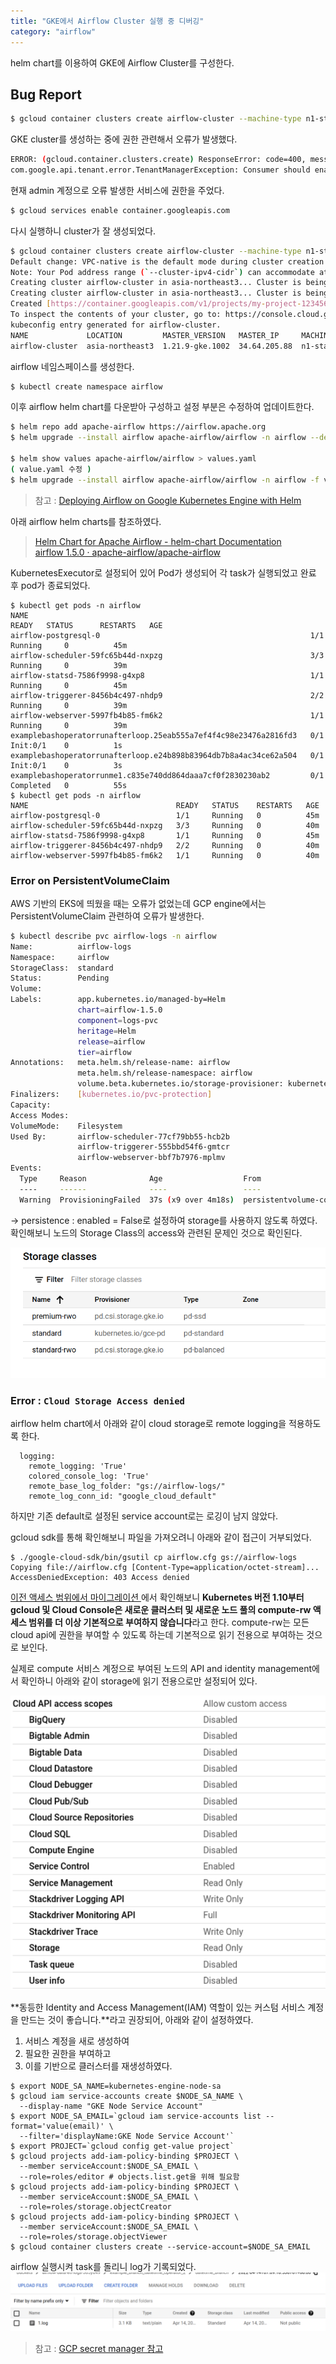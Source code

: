 ```yaml
---
title: "GKE에서 Airflow Cluster 실행 중 디버깅"
category: "airflow"
---
```


helm chart를 이용하여 GKE에 Airflow Cluster를 구성한다. 

## Bug Report
```bash
$ gcloud container clusters create airflow-cluster --machine-type n1-standard-4 --num-nodes 2 --region "asia-northeast3"
```

GKE cluster를 생성하는 중에 권한 관련해서 오류가 발생했다.

```bash
ERROR: (gcloud.container.clusters.create) ResponseError: code=400, message=Failed precondition when calling the ServiceConsumerManager: tenantmanager::185014: Consumer 706614987791 should enable service:container.googleapis.com before generating a service account.
com.google.api.tenant.error.TenantManagerException: Consumer should enable service:container.googleapis.com before generating a service account
```

현재 admin 계정으로 오류 발생한 서비스에 권한을 주었다.

```bash
$ gcloud services enable container.googleapis.com
```

다시 실행하니 cluster가 잘 생성되었다.

```bash
$ gcloud container clusters create airflow-cluster --machine-type n1-standard-4 --num-nodes 2 --region "asia-northeast3"
Default change: VPC-native is the default mode during cluster creation for versions greater than 1.21.0-gke.1500. To create advanced routes based clusters, please pass the `--no-enable-ip-alias` flag
Note: Your Pod address range (`--cluster-ipv4-cidr`) can accommodate at most 1008 node(s).
Creating cluster airflow-cluster in asia-northeast3... Cluster is being health-checked...⠏                                                                            
Creating cluster airflow-cluster in asia-northeast3... Cluster is being health-checked (master is healthy)...done.                                                    
Created [https://container.googleapis.com/v1/projects/my-project-123456/zones/asia-northeast3/clusters/airflow-cluster].
To inspect the contents of your cluster, go to: https://console.cloud.google.com/kubernetes/workload_/gcloud/asia-northeast3/airflow-cluster?project=my-project-123456
kubeconfig entry generated for airflow-cluster.
NAME             LOCATION         MASTER_VERSION   MASTER_IP     MACHINE_TYPE   NODE_VERSION     NUM_NODES  STATUS
airflow-cluster  asia-northeast3  1.21.9-gke.1002  34.64.205.88  n1-standard-4  1.21.9-gke.1002  6          RUNNING
```

airflow 네임스페이스를 생성한다.

```bash
$ kubectl create namespace airflow
```

이후 airflow helm chart를 다운받아 구성하고 설정 부분은 수정하여 업데이트한다.

```bash
$ helm repo add apache-airflow https://airflow.apache.org
$ helm upgrade --install airflow apache-airflow/airflow -n airflow --debug

$ helm show values apache-airflow/airflow > values.yaml
( value.yaml 수정 )
$ helm upgrade --install airflow apache-airflow/airflow -n airflow -f values.yaml --debug
```

> 참고 : [Deploying Airflow on Google Kubernetes Engine with Helm](https://towardsdatascience.com/deploying-airflow-on-google-kubernetes-engine-with-helm-28c3d9f7a26b)

아래 airflow helm charts를 참조하였다.

> [Helm Chart for Apache Airflow - helm-chart Documentation](https://airflow.apache.org/docs/helm-chart/stable/index.html)  
[airflow 1.5.0 · apache-airflow/apache-airflow](https://artifacthub.io/packages/helm/apache-airflow/airflow)

KubernetesExecutor로 설정되어 있어 Pod가 생성되어 각 task가 실행되었고 완료 후 pod가 종료되었다.

```console
$ kubectl get pods -n airflow
NAME                                                               READY   STATUS      RESTARTS   AGE
airflow-postgresql-0                                               1/1     Running     0          45m
airflow-scheduler-59fc65b44d-nxpzg                                 3/3     Running     0          39m
airflow-statsd-7586f9998-g4xp8                                     1/1     Running     0          45m
airflow-triggerer-8456b4c497-nhdp9                                 2/2     Running     0          39m
airflow-webserver-5997fb4b85-fm6k2                                 1/1     Running     0          39m
examplebashoperatorrunafterloop.25eab555a7ef4f4c98e23476a2816fd3   0/1     Init:0/1    0          1s
examplebashoperatorrunafterloop.e24b898b83964db7b8a4ac34ce62a504   0/1     Init:0/1    0          3s
examplebashoperatorrunme1.c835e740dd864daaa7cf0f2830230ab2         0/1     Completed   0          55s
$ kubectl get pods -n airflow
NAME                                 READY   STATUS    RESTARTS   AGE
airflow-postgresql-0                 1/1     Running   0          45m
airflow-scheduler-59fc65b44d-nxpzg   3/3     Running   0          40m
airflow-statsd-7586f9998-g4xp8       1/1     Running   0          45m
airflow-triggerer-8456b4c497-nhdp9   2/2     Running   0          40m
airflow-webserver-5997fb4b85-fm6k2   1/1     Running   0          40m
```

### Error on PersistentVolumeClaim 
AWS 기반의 EKS에 띄웠을 때는 오류가 없었는데 GCP engine에서는 PersistentVolumeClaim 관련하여 오류가 발생한다. 

```bash
$ kubectl describe pvc airflow-logs -n airflow
Name:          airflow-logs
Namespace:     airflow
StorageClass:  standard
Status:        Pending
Volume:        
Labels:        app.kubernetes.io/managed-by=Helm
               chart=airflow-1.5.0
               component=logs-pvc
               heritage=Helm
               release=airflow
               tier=airflow
Annotations:   meta.helm.sh/release-name: airflow
               meta.helm.sh/release-namespace: airflow
               volume.beta.kubernetes.io/storage-provisioner: kubernetes.io/gce-pd
Finalizers:    [kubernetes.io/pvc-protection]
Capacity:      
Access Modes:  
VolumeMode:    Filesystem
Used By:       airflow-scheduler-77cf79bb55-hcb2b
               airflow-triggerer-555bbd54f6-gmtcr
               airflow-webserver-bbf7b7976-mplmv
Events:
  Type     Reason              Age                  From                         Message
  ----     ------              ----                 ----                         -------
  Warning  ProvisioningFailed  37s (x9 over 4m18s)  persistentvolume-controller  Failed to provision volume with StorageClass "standard": invalid AccessModes [ReadWriteMany]: only AccessModes [ReadWriteOnce ReadOnlyMany] are supported
```

→ persistence : enabled = False로 설정하여 storage를 사용하지 않도록 하였다.   
확인해보니 노드의 Storage Class의 access와 관련된 문제인 것으로 확인된다.

![](./img/Untitled.png)

### Error : `Cloud Storage Access denied`
airflow helm chart에서 아래와 같이 cloud storage로 remote logging을 적용하도록 한다.
```
  logging:
    remote_logging: 'True'  
    colored_console_log: 'True' 
    remote_base_log_folder: "gs://airflow-logs/" 
    remote_log_conn_id: "google_cloud_default"  
```
하지만 기존 default로 설정된 service account로는 로깅이 남지 않았다.

gcloud sdk를 통해 확인해보니 파일을 가져오려니 아래와 같이 접근이 거부되었다.
```
$ ./google-cloud-sdk/bin/gsutil cp airflow.cfg gs://airflow-logs
Copying file://airflow.cfg [Content-Type=application/octet-stream]...
AccessDeniedException: 403 Access denied
``` 

[이전 액세스 범위에서 마이그레이션 ](https://cloud.google.com/kubernetes-engine/docs/how-to/access-scopes?hl=ko#gcloud)에서 확인해보니 **Kubernetes 버전 1.10부터 gcloud 및 Cloud Console은 새로운 클러스터 및 새로운 노드 풀의 compute-rw 액세스 범위를 더 이상 기본적으로 부여하지 않습니다**라고 한다. compute-rw는 모든 cloud api에 권한을 부여할 수 있도록 하는데 기본적으로 읽기 전용으로 부여하는 것으로 보인다. 

실제로 compute 서비스 계정으로 부여된 노드의 API and identity management에서 확인하니 아래와 같이 storage에 읽기 전용으로만 설정되어 있다.

![](./img/2022-04-14-19-33-54.png)

**동등한 Identity and Access Management(IAM) 역할이 있는 커스텀 서비스 계정을 만드는 것이 좋습니다.**라고 권장되어, 아래와 같이 설정하였다.
1. 서비스 계정을 새로 생성하여
2. 필요한 권한을 부여하고
3. 이를 기반으로 클러스터를 재생성하였다. 

```console
$ export NODE_SA_NAME=kubernetes-engine-node-sa
$ gcloud iam service-accounts create $NODE_SA_NAME \
  --display-name "GKE Node Service Account"
$ export NODE_SA_EMAIL=`gcloud iam service-accounts list --format='value(email)' \
  --filter='displayName:GKE Node Service Account'`
$ export PROJECT=`gcloud config get-value project`
$ gcloud projects add-iam-policy-binding $PROJECT \
  --member serviceAccount:$NODE_SA_EMAIL \
  --role=roles/editor # objects.list.get을 위해 필요함
$ gcloud projects add-iam-policy-binding $PROJECT \
  --member serviceAccount:$NODE_SA_EMAIL \
  --role=roles/storage.objectCreator
$ gcloud projects add-iam-policy-binding $PROJECT \
  --member serviceAccount:$NODE_SA_EMAIL \ 
  --role=roles/storage.objectViewer
$ gcloud container clusters create --service-account=$NODE_SA_EMAIL 
```

airflow 실행시켜 task를 돌리니 log가 기록되었다.
![](./img/2022-04-14-19-47-36.png)


> 참고 : [GCP secret manager 참고](https://external-secrets.io/v0.4.4/provider-google-secrets-manager/)